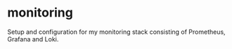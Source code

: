 # monitoring
Setup and configuration for my monitoring stack consisting of Prometheus, Grafana and Loki.
